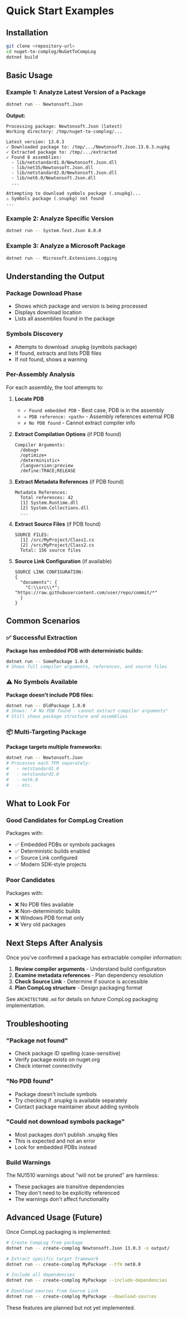 # Quick Start Examples

## Installation

```bash
git clone <repository-url>
cd nuget-to-complog/NuGetToCompLog
dotnet build
```

## Basic Usage

### Example 1: Analyze Latest Version of a Package

```bash
dotnet run -- Newtonsoft.Json
```

**Output:**
```
Processing package: Newtonsoft.Json (latest)
Working directory: /tmp/nuget-to-complog/...

Latest version: 13.0.3
✓ Downloaded package to: /tmp/.../Newtonsoft.Json.13.0.3.nupkg
✓ Extracted package to: /tmp/.../extracted
✓ Found 8 assemblies:
  - lib/netstandard1.0/Newtonsoft.Json.dll
  - lib/net35/Newtonsoft.Json.dll
  - lib/netstandard2.0/Newtonsoft.Json.dll
  - lib/net6.0/Newtonsoft.Json.dll
  ...

Attempting to download symbols package (.snupkg)...
⚠ Symbols package (.snupkg) not found
...
```

### Example 2: Analyze Specific Version

```bash
dotnet run -- System.Text.Json 8.0.0
```

### Example 3: Analyze a Microsoft Package

```bash
dotnet run -- Microsoft.Extensions.Logging
```

## Understanding the Output

### Package Download Phase
- Shows which package and version is being processed
- Displays download location
- Lists all assemblies found in the package

### Symbols Discovery
- Attempts to download .snupkg (symbols package)
- If found, extracts and lists PDB files
- If not found, shows a warning

### Per-Assembly Analysis
For each assembly, the tool attempts to:

1. **Locate PDB**
   - `✓ Found embedded PDB` - Best case, PDB is in the assembly
   - `→ PDB reference: <path>` - Assembly references external PDB
   - `✗ No PDB found` - Cannot extract compiler info

2. **Extract Compilation Options** (if PDB found)
   ```
   Compiler Arguments:
     /debug+
     /optimize+
     /deterministic+
     /langversion:preview
     /define:TRACE;RELEASE
   ```

3. **Extract Metadata References** (if PDB found)
   ```
   Metadata References:
     Total references: 42
     [1] System.Runtime.dll
     [2] System.Collections.dll
     ...
   ```

4. **Extract Source Files** (if PDB found)
   ```
   SOURCE FILES:
     [1] /src/MyProject/Class1.cs
     [2] /src/MyProject/Class2.cs
     Total: 156 source files
   ```

5. **Source Link Configuration** (if available)
   ```
   SOURCE LINK CONFIGURATION:
   {
     "documents": {
       "C:\\src\\*": "https://raw.githubusercontent.com/user/repo/commit/*"
     }
   }
   ```

## Common Scenarios

### ✅ Successful Extraction
**Package has embedded PDB with deterministic builds:**
```bash
dotnet run -- SomePackage 1.0.0
# Shows full compiler arguments, references, and source files
```

### ⚠️ No Symbols Available
**Package doesn't include PDB files:**
```bash
dotnet run -- OldPackage 1.0.0
# Shows: "✗ No PDB found - cannot extract compiler arguments"
# Still shows package structure and assemblies
```

### 📦 Multi-Targeting Package
**Package targets multiple frameworks:**
```bash
dotnet run -- Newtonsoft.Json
# Processes each TFM separately:
#   - netstandard1.0
#   - netstandard2.0
#   - net6.0
#   - etc.
```

## What to Look For

### Good Candidates for CompLog Creation
Packages with:
- ✅ Embedded PDBs or symbols packages
- ✅ Deterministic builds enabled
- ✅ Source Link configured
- ✅ Modern SDK-style projects

### Poor Candidates
Packages with:
- ❌ No PDB files available
- ❌ Non-deterministic builds
- ❌ Windows PDB format only
- ❌ Very old packages

## Next Steps After Analysis

Once you've confirmed a package has extractable compiler information:

1. **Review compiler arguments** - Understand build configuration
2. **Examine metadata references** - Plan dependency resolution
3. **Check Source Link** - Determine if source is accessible
4. **Plan CompLog structure** - Design packaging format

See `ARCHITECTURE.md` for details on future CompLog packaging implementation.

## Troubleshooting

### "Package not found"
- Check package ID spelling (case-sensitive)
- Verify package exists on nuget.org
- Check internet connectivity

### "No PDB found"
- Package doesn't include symbols
- Try checking if .snupkg is available separately
- Contact package maintainer about adding symbols

### "Could not download symbols package"
- Most packages don't publish .snupkg files
- This is expected and not an error
- Look for embedded PDBs instead

### Build Warnings
The NU1510 warnings about "will not be pruned" are harmless:
- These packages are transitive dependencies
- They don't need to be explicitly referenced
- The warnings don't affect functionality

## Advanced Usage (Future)

Once CompLog packaging is implemented:

```bash
# Create CompLog from package
dotnet run -- create-complog Newtonsoft.Json 13.0.3 -o output/

# Extract specific target framework
dotnet run -- create-complog MyPackage --tfm net8.0

# Include all dependencies
dotnet run -- create-complog MyPackage --include-dependencies

# Download sources from Source Link
dotnet run -- create-complog MyPackage --download-sources
```

These features are planned but not yet implemented.

